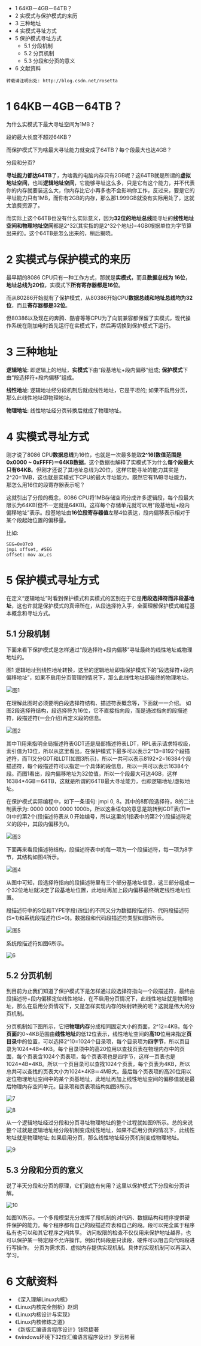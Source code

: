 - 1 64KB－4GB－64TB？
- 2 实模式与保护模式的来历
- 3 三种地址
- 4 实模式寻址方式
- 5 保护模式寻址方式
    - 5.1 分段机制
    - 5.2 分页机制
    - 5.3 分段和分页的意义
- 6 文献资料

```
转载请注明出处: http://blog.csdn.net/rosetta
```

# 1 64KB－4GB－64TB？

为什么实模式下最大寻址空间为1MB？

段的最大长度不超过64KB？

而保护模式下为啥最大寻址能力就变成了64TB？每个段最大也达4GB？

分段和分页?

**寻址能力都达64TB**了，为啥我的电脑内存只有2GB呢？这64TB就是所谓的**虚拟地址空间**，也叫**逻辑地址空间**，它能够寻址这么多，只是它有这个能力，并不代表你的内存就要装这么大，你内存比它小再多也不会影响你工作，反过来，要是它的寻址能力只有1MB，而你有2GB的内存，那么那1.999GB就没有实际用处了，这就太浪费资源了。

而实际上这个64TB也没有什么实际意义，因为**32位的地址总线**能寻址的**线性地址空间和物理地址空间**都是2\^32(其实指的是2\^32个地址)=4GB(根据单位为字节算出来的)。这个64TB是怎么出来的，稍后揭晓。

# 2 实模式与保护模式的来历

最早期的8086 CPU只有一种工作方式，那就是**实模式**，而且**数据总线为 16位**，**地址总线为20位**，实模式下**所有寄存器都是16位**。

而从80286开始就有了保护模式，从80386开始CPU**数据总线和地址总线均为32位**，而且**寄存器都是32位**。

但80386以及现在的奔腾、酷睿等等CPU为了向前兼容都保留了实模式，现代操作系统在刚加电时首先运行在实模式下，然后再切换到保护模式下运行。

# 3 三种地址

**逻辑地址**: 即逻辑上的地址，**实模式**下由“段基地址+段内偏移”组成; **保护模式**下由“段选择符+段内偏移”组成。

**线性地址**: 逻辑地址经分段机制后就成线性地址，它是平坦的; 如果不启用分页，那么此线性地址即物理地址。

**物理地址**: 线性地址经分页转换后就成了物理地址。

# 4 实模式寻址方式

刚才说了8086 CPU**数据总线**为16位，也就是一次最多能取**2\^16(数值范围是0x0000 ~ 0xFFFF)＝64KB数据**，这个数据也解释了实模式下为什么**每个段最大只有64KB**。但刚才还说了其地址总线为20位，这样它能寻址的能力其实是2^20=1MB，这也就是实模式下CPU的最大寻址能力。既然它有1MB寻址能力，那怎么用16位的段寄存器表示呢？

这就引出了分段的概念，8086 CPU将1MB存储空间分成许多逻辑段，每个段最大限长为64KB(但不一定就是64KB)。这样每个存储单元就可以用“段基地址+段内偏移地址”表示。段基地址由**16位段寄存器值**左移4位表达，段内偏移表示相对于某个段起始位置的偏移量。

比如: 

```
SEG=0x07c0
jmpi offset, #SEG
offset: mov ax,cs 
```

# 5 保护模式寻址方式
    
在定义“逻辑地址”时看到保护模式和实模式的区别在于它是**用段选择符而非段基地址**，这也许就是保护模式的真谛所在，从段选择符入手，全面理解保护模式编程基本概念和寻址方式。

## 5.1 分段机制

下面来看下保护模式是怎样通过“段选择符+段内偏移”寻址最终的线性地址或物理地址的。

图1 逻辑地址到线性地址转换，这里的逻辑地址即指保护模式下的“段选择符+段内偏移地址”，如果不启用分页管理的情况下，那么此线性地址即最终的物理地址。

![图1](images/logical_linear.png)

在理解此图时必须要明白段选择符结构、描述符表概念等，下面就一一介绍。
如图2段选择符结构，段选择符为16位，它不直接指向段，而是通过指向的段描述符，段描述符(一会介绍)再定义段的信息。

![图2](images/segment_selector_str.png)

其中TI用来指明全局描述符表GDT还是局部描述符表LDT，RPL表示请求特权级，索引值为13位，所以从这里看出，在保护模式下最多可以表示2^13=8192个段描述符，而TI又分GDT和LDT(如图3所示)，所以一共可以表示8192\*2=16384个段描述符，每个段描述符可以指定一个具体的段信息，所以一共可以表示16384个段。而图1看出，段内偏移地址为32位值，所以一个段最大可达4GB，这样16384\*4GB＝64TB，这就是所谓的64TB最大寻址能力，也即逻辑地址/虚拟地址。

在保护模式实际编程中，如下一条语句: jmpi 0, 8。其中的8即段选择符，8的二进制表示为: 0000 0000 0000 1000b，所以这条语句的意思是跳转到GDT表(TI＝0)中的第2个(段描述符表从０开始编号，所以这里的1指表中的第2个)段描述符定义的段中，其段内偏移为0。

![图3](images/images3.png)

下面再来看段描述符结构，段描述符表中的每一项为一个段描述符，每一项为8字节，其结构如图4所示。

![图4](images/images4.png)

从图中可知，段选择符指向的段描述符里有三个部分基地址信息，这三部分组成一个32位地址就决定了段基地址位置，此地址再加上段内偏移最终确定线性地址位置。

段描述符中的S位和TYPE字段(四位)的不同又分为数据段描述符、代码段描述符(S=1)和系统段描述符(S=0)。数据段和代码段描述符类型如图5所示。

![图5](images/images5.png)

系统段描述符如图6所示。

![6](images/images6.png)

## 5.2 分页机制

到目前为止我们知道了保护模式下是怎样通过段选择符指向一个段描述符，最终由段描述符+段内偏移定位线性地址，在不启用分页情况下，此线性地址就是物理地址，那么在启用分页情况下，又是怎样实现内存的映射转换的呢？这就是伟大的分页机制。

分页机制如下图所示，它把**物理内存**分成相同固定大小的页面，2\^12=4KB。每个**页面**的0~4KB范围由**线性地址**的低12位表示，线性地址空间的**高10**位用来指定**页目录**中的位置，可以选择2\^10=1024个目录项，每个目录项为**四字节**，所以页目录为1024\*4B=4KB。每个目录项中的高20位用以查找页表在物理内存中的页面，每个页表含1024个页表项，每个页表项也是四字节，这样一页表也是1024\*4B=4KB。所以一个页目录可以查找1024个页表，每个页表为4KB，所以总共可以查找的页表大小为1024\*4KB＝4MB大。最后每个页表项的高20位用以定位物理地址空间中的某个页基地址，此地址再加上线性地址空间的偏移值就是最后物理内存空间单元。目录项和页表项结构如图8所示。

![7](images/images7.png)

![8](images/images8.png)

从一个逻辑地址经过分段和分页寻址物理地址的整个过程就如图9所示。总的来说整个过就是逻辑地址经分段机制变成线性地址，如果不启用分页的情况下，此线性地址就是物理地址; 如果启用分页，那么线性地址经分页机制变成物理地址。

![9](images/images9.png)

## 5.3 分段和分页的意义

说了半天分段和分页的原理，它们到底有何用？这里以保护模式下分段和分页讲解。
 
![10](images/images10.png)

如图10所示。一个多段模型充分发挥了段机制的对代码、数据结构和程序提供硬件保护的能力。每个程序都有自己的段描述符表和自己的段。段可以完全属于程序私有也可以和其它程序之间共享。
访问权限的检查不仅仅用来保护地址越界，也可以保护某一特定段不允许操作。例如代码段是只读段，硬件可以阻击向代码段进行写操作。
分页为需求页、虚拟内存提供实现机制。具体的实现机制可以再深入学习。

# 6 文献资料

- 《深入理解Linux内核》
- 《Linux内核完全剖析》赵炯
- 《Linux内核设计与实现》
- 《Linux内核修炼之道》
- 《新版汇编语言程序设计》钱晓捷著
- 《windows环境下32位汇编语言程序设计》罗云彬著